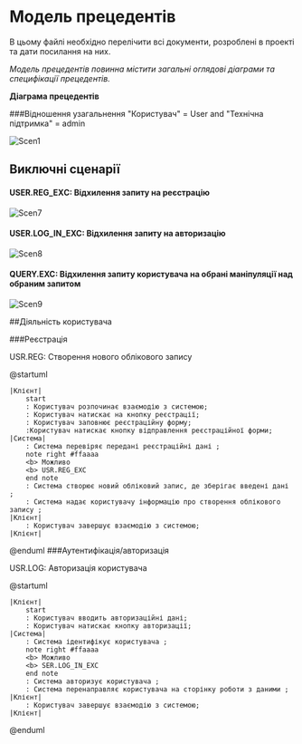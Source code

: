 # Модель прецедентів

В цьому файлі необхідно перелічити всі документи, розроблені в проекті та дати посилання на них.

*Модель прецедентів повинна містити загальні оглядові діаграми та специфікації прецедентів.*

**Діаграма прецедентів**

###Відношення узагальнення
"Користувач" = User and "Технічна підтримка" =  admin

![Scen1](https://i.postimg.cc/8CZnCmMY/image.png)

## Виключні сценарії

#### USER.REG_EXС: Відхилення запиту на реєстрацію

![Scen7](http://www.plantuml.com/plantuml/png/ZLB5GKKn4BodYjH1gg41_8QxkpjKyDsjXPcEc2J0z-S-bjsrOLl32xhSGftRtE4kYiZpSCtO_srvPNPfPU1znk8TUPI5kxF-XWuV_4EBbrP25Tu5gIq13lZ0HsV-dBwZ2ofe8xyshFafeiWeYhB5om5jDm0SvE16SfSAt8hmZjXDlvQWqvIFo9bKfD4LhgxKPnOzlIY5FdILioMjZWIqjkE0wjhub_ke3_n5JJwzeB7hi-GdrUB26PEXx6QmC1-1NqURkxoRdWuzRatBDhqhWtRJEpGSw15v57stU1GZ5VtQUIUAwXDNEJW-ymlE_000)

#### USER.LOG_IN_EXC: Відхилення запиту на авторизацію

![Scen8](http://www.plantuml.com/plantuml/png/fPB5MKKn58JtgUBKmQs61l0TxkxkKC6xxjB2J4T4S8UNLVGV-I9sJE42BUUGSvuBN4G8dwjJIfx7-CJWsCIhzO3W03bAj6Yuo2E1Zv0B3e8CFbTumXrFFV7l7Hi9QlXJRqctIFIp1A5-CiTTGulXQ_29z-hYwpTMF4IBM6CNk2Neq9htUgD5ZKhJ6WtO5QxRMwsuKouZVtLgdAApZ4NHU_wNETGlYbAlGzrmmJ9gMy-N_j1nhdzthqlwkl6F9ayDqBJFDMSpjDGZrAOrntxz2OP7FFK0)

#### QUERY.EXC: Відхилення запиту користувача на обрані маніпуляції над обраним запитом

![Scen9](http://www.plantuml.com/plantuml/png/lPB5cTqm58Ntha9rnDMaWV0kP0WECsC5XaTcj_2VZkQJFSoiZV0UqZNT-COMZJmo-GeKaXBhxpV7d8xFNzv--d9k_yQmIynGFXabiLOC4s9QCWM6cjZGaCWZfjQQeUeNj0efDQy_MjDwzv3XkQTaLEUGQAXSvqJZOQ-FaKNxTb7DdW9vjbhX1ItkkMSNAvR8D4zgrTYAcX653K6UNIcmShiuPix1ARm9qEAHqZ0awujQ6bAjCRGkA1bHKslUw7_tgZ7zhNwJdRizpzNbyxJid7jyi7Dpa3UQe9NtIXREntrxArnqiavCoaYU_lLUKeki5IgRlzOqvrxeyFSVNES8)

##Діяльність користувача

###Реєстрація

USR.REG: Створення нового облікового запису

@startuml

    |Клієнт|
        start
        : Користувач розпочинає взаємодію з системою;
        : Користувач натискає на кнопку реєстрації;
        : Користувач заповнює реєстраційну форму;
        :Користувач натискає кнопку відправлення реєстраційної форми;
    |Система|
        : Система перевіряє передані реєстраційні дані ;
        note right #ffaaaa
        <b> Можливо
        <b> USR.REG_EXС
        end note
        : Система створює новий обліковий запис, де зберігає введені дані ;
        : Система надає користувачу інформацію про створення облікового запису ;
    |Клієнт|
        : Користувач завершує взаємодію з системою;
    |Клієнт|

@enduml
###Аутентифікація/авторизація

USR.LOG: Авторизація користувача

@startuml

    |Клієнт|
        start
        : Користувач вводить авторизаційні дані;
        : Користувач натискає кнопку авторизації;
    |Система|
        : Система ідентифікує користувача ;
        note right #ffaaaa
        <b> Можливо
        <b> SER.LOG_IN_EXC
        end note
        : Система авторизує користувача ;
        : Система перенаправляє користувача на сторінку роботи з даними ;
    |Клієнт|
        : Користувач завершує взаємодію з системою;
    |Клієнт|

@enduml

